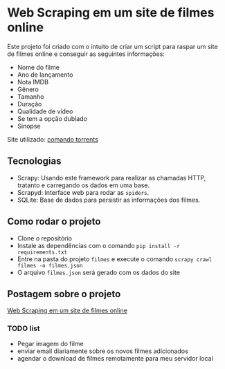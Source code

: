 # Web Scraping em um site de filmes online


Este projeto foi criado com o intuito de criar um script para raspar um site de filmes online e conseguir as seguintes informações:

- Nome do filme
- Ano de lançamento
- Nota IMDB
- Gênero
- Tamanho
- Duração
- Qualidade de vídeo
- Se tem a opção dublado
- Sinopse


Site utilizado: [comando torrents](https://comando.la/)


## Tecnologias 

- Scrapy: Usando este framework para realizar as chamadas HTTP, tratanto e carregando os dados em uma base.
- Scrapyd: Interface web para rodar as `spiders`.
- SQLite: Base de dados para persistir as informações dos filmes.

## Como rodar o projeto

- Clone o repositório
- Instale as dependências com o comando `pip install -r requirements.txt`
- Entre na pasta do projeto `filmes` e execute o comando `scrapy crawl filmes -o filmes.json`
- O arquivo `filmes.json` será gerado com os dados do site


## Postagem sobre o projeto

[Web Scraping em um site de filmes online](https://medium.com/@levyvix/como-fazer-raspagem-de-dados-em-sites-com-scrapy-e-python-1cc315f301fb)

### TODO list
- Pegar imagem do filme
- enviar email diariamente sobre os novos filmes adicionados
- agendar o download de filmes remotamente para meu servidor local
